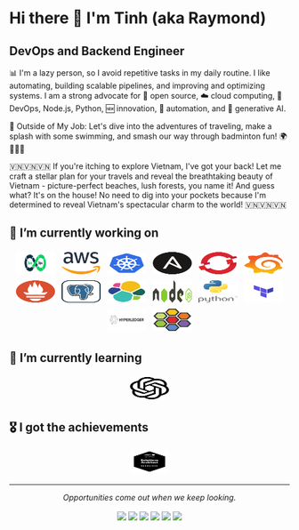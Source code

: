 # Hi there 👋 I'm Tinh (aka Raymond)

## DevOps and Backend Engineer

📊 I'm a lazy person, so I avoid repetitive tasks in my daily routine. I like automating, building scalable pipelines, and improving and optimizing systems. I am a strong advocate for 📜 open source, ☁️ cloud computing, 🚀 DevOps, Node.js, Python, 🆕 innovation, 🤖 automation, and 🧠 generative AI.

<p>
🧳 Outside of My Job: Let's dive into the adventures of traveling, make a splash with some swimming, and smash our way through badminton fun! 🌍🏊‍♂️🏸
</p>
<p>
🇻🇳🇻🇳🇻🇳 If you're itching to explore Vietnam, I've got your back! Let me craft a stellar plan for your travels and reveal the breathtaking beauty of Vietnam - picture-perfect beaches, lush forests, you name it! And guess what? It's on the house! No need to dig into your pockets because I'm determined to reveal Vietnam's spectacular charm to the world! 🇻🇳🇻🇳🇻🇳
</p>

## 🔭 I’m currently working on

<p align="center">
 <img title="DevOps" alt="Devops" src="https://raw.githubusercontent.com/tinhtq/tinhtq/main/assets/devops.svg" width="70" height="40" style="vertical-align:down; margin:4px"/>
  <img title="AWS" alt="AWS" src="https://raw.githubusercontent.com/tinhtq/tinhtq/main/assets/aws.svg" width="70" height="40" style="vertical-align:down; margin:4px"/>
  <img title="Kubernetes" alt="Kubernetes" src="https://raw.githubusercontent.com/tinhtq/tinhtq/main/assets/kubernetes.svg" width="70" height="40" style="vertical-align:down; margin:4px"/>
<img title="Ansible" alt="Ansible" src="https://raw.githubusercontent.com/tinhtq/tinhtq/main/assets/ansible.svg" width="70" height="40" style="vertical-align:down; margin:4px"/>
  <img title="OpenShift" alt="OpenShift" src="https://raw.githubusercontent.com/tinhtq/tinhtq/main/assets/openshift.svg" width="70" height="40" style="vertical-align:down; margin:4px"/>
  <img title="Grafana" alt="Grafana" src="https://raw.githubusercontent.com/tinhtq/tinhtq/main/assets/grafana.svg" width="70" height="40" style="vertical-align:down; margin:4px"/>
  <img title="Prometheus" alt="Prometheus" src="https://raw.githubusercontent.com/tinhtq/tinhtq/main/assets/prometheus.svg" width="70" height="40" style="vertical-align:down; margin:4px"/>
  <img title="Postgresql" alt="Postgresql" src="https://raw.githubusercontent.com/tinhtq/tinhtq/main/assets/postgresql.svg" width="70" height="40" style="vertical-align:down; margin:4px"/>
    <img title="ElasticSearch" alt="ElasticSearch" src="https://raw.githubusercontent.com/tinhtq/tinhtq/main/assets/elasticsearch.svg" width="70" height="40" style="vertical-align:down; margin:4px"/>
<img title="NodeJS" alt="NodeJS" src="https://raw.githubusercontent.com/tinhtq/tinhtq/main/assets/nodejs.svg" width="70" height="40" style="vertical-align:down; margin:4px"/>
<img title="Python" alt="Python" src="https://raw.githubusercontent.com/tinhtq/tinhtq/main/assets/python.svg" width="70" height="40" style="vertical-align:down; margin:4px"/>
<img title="Terraform" alt="Terraform" src="https://raw.githubusercontent.com/tinhtq/tinhtq/main/assets/terraform.svg" width="70" height="40" style="vertical-align:down; margin:4px"/>
<img title="Hyperledger" alt="Hyperledger" src="https://raw.githubusercontent.com/tinhtq/tinhtq/main/assets/hyperledger.svg" width="70" height="40" style="vertical-align:down; margin:4px"/>
<img title="Cilium" alt="Cilium" src="https://raw.githubusercontent.com/tinhtq/tinhtq/main/assets/cilium.svg" width="70" height="40" style="vertical-align:down; margin:4px"/>
</p>

## 🌱 I’m currently learning

<p align="center">
<img title="OpenAI" alt="OpenAI" src="https://raw.githubusercontent.com/tinhtq/tinhtq/main/assets/openai.svg" width="70" height="40" style="vertical-align:down; margin:4px"/>
</p>

## 🎖 I got the achievements

<p align="center">
<img title="OpenAI" alt="OpenAI" src="https://raw.githubusercontent.com/tinhtq/tinhtq/main/assets/achivements/aws-saa.svg" width="70" height="40" style="vertical-align:down; margin:4px"/>
</p>

<hr>
<p align="center">
   <i>Opportunities come out when we keep looking.</i>
   <br>
<br>
<a target="_blank" href="https://tinhtq.github.io/"><img src="https://img.shields.io/badge/Portfolio-FF5722?style=for-the-badge&logo=todoist&logoColor=white"></img></a> 
<a target="_blank" href="https://www.linkedin.com/in/tqt1997/"><img src="https://img.shields.io/badge/-LinkedIn-0077B5?style=for-the-badge&logo=Linkedin&logoColor=white"></img></a>
<a target="_blank" href="mailto:truongquangtinh1997@gmail.com"><img src="https://img.shields.io/badge/-Gmail-D14836?style=for-the-badge&logo=Gmail&logoColor=white"></img></a>
<a target="_blank" href="https://medium.com/@tinhtq97"><img src="https://img.shields.io/badge/-Medium-12100E?style=for-the-badge&logo=Medium&logoColor=white"></img></a>
<a target="_blank" href="https://www.upwork.com/freelancers/~0108648bf0792fe462"><img src="https://img.shields.io/badge/UpWork-6FDA44?style=for-the-badge&logo=Upwork&logoColor=white"></img></a>
<a target="_blank" href="https://www.credly.com/users/tinhtq"><img src="https://img.shields.io/badge/-Credly-FF6B00?style=for-the-badge&logo=credly&logoColor=white"></img></a>

<br>
</p>
